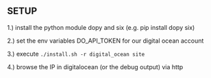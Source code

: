 SETUP
-----

1.) install the python module dopy and six (e.g. pip install dopy six)

2.) set the env variables DO_API_TOKEN for our digital ocean account

3.) execute `./install.sh -r digital_ocean site`

4.) browse the IP in digitalocean (or the debug output) via http
